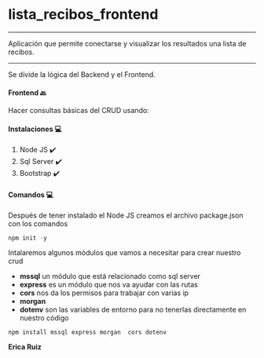 # lista_recibos_frontend

*****
Aplicación que permite conectarse y visualizar los resultados una lista de recibos.

*****
Se divide la lógica del Backend y el Frontend.

#### Frontend :back:

Hacer consultas básicas del CRUD usando:


#### Instalaciones :computer:

1. Node JS :heavy_check_mark:
2. Sql Server :heavy_check_mark: 
3. Bootstrap :heavy_check_mark:


#### Comandos :computer:

Después de tener instalado el Node JS creamos el archivo package.json con los comandos

```python
npm init -y
```

Intalaremos algunos módulos que vamos a necesitar para crear nuestro crud

- **mssql** un módulo que está relacionado como sql server
- **express** es un módulo que nos va ayudar con las rutas
- **cors** nos da los permisos para trabajar con varias ip
- **morgan**
- **dotenv** son las variables de entorno para no tenerlas directamente en nuestro código

```
npm install mssql express morgan  cors dotenv
```


**Erica Ruiz**
